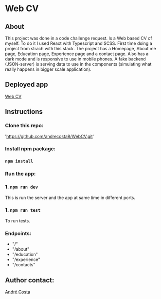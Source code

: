 # Web CV 

## About

This project was done in a code challenge request. Is a Web based CV of myself.
To do it I used React with Typescript and SCSS. First time doing a project from strach with this stack. 
The project has a Homepage, About me page, Education page, Experience page and a contact page. Also has a dark mode and is responsive to use in mobile phones. A fake backend (JSON-server) is serving data to use in the components (simulating what really happens in bigger scale application).

## Deployed app

[Web CV](https://master--precious-snickerdoodle-257c04.netlify.app/) 

## Instructions

### Clone this repo:

'https://github.com/andrecosta8/WebCV.git'

### Install npm package:

### `npm install`

### Run the app:

### 1. `npm run dev` 

This is run the server and the app at same time in different ports.

### 1. `npm run test`

To run tests.

### Endpoints:

- "/"
- "/about"
- "/education"
- "/experience"
- "/contacts"

## Author contact: 

[André Costa](https://www.linkedin.com/in/afacosta/) 